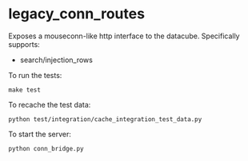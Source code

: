 # legacy_conn_routes
Exposes a mouseconn-like http interface to the datacube. Specifically supports:
- search/injection_rows


To run the tests:
```
make test
```
To recache the test data:
```
python test/integration/cache_integration_test_data.py
```
To start the server:
```
python conn_bridge.py
```

